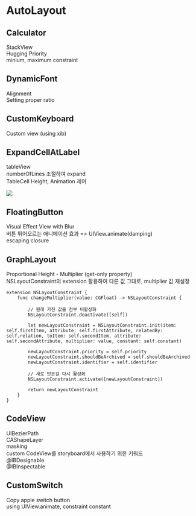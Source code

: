 # AutoLayout

## Calculator
StackView  
Hugging Priority  
minium, maximum constraint  

## DynamicFont
Alignment  
Setting proper ratio  

## CustomKeyboard
Custom view (using xib)  

## ExpandCellAtLabel
tableView  
numberOfLines 조절하여 expand  
TableCell Height, Animation 제어  

![](https://github.com/KKANG00/AutoLayout/tree/main/ExpandCellAtLabel/ExpandCellAtLabel.gif)

## FloatingButton
Visual Effect View with Blur  
버튼 튀어오르는 애니메이션 효과 =>  UIView.animate(damping)   
escaping closure  

## GraphLayout
Proportional Height - Multiplier (get-only property)  
NSLayoutConstraint의 extension 활용하여 다른 값 그대로, multiplier 값 재설정  

```
extension NSLayoutConstraint {
    func changeMultiplier(value: CGFloat) -> NSLayoutConstraint {
        
        // 원래 가진 값을 전부 비활성화
        NSLayoutConstraint.deactivate([self])
        
        let newLayoutConstraint = NSLayoutConstraint.init(item: self.firstItem, attribute: self.firstAttribute, relatedBy: self.relation, toItem: self.secondItem, attribute: self.secondAttribute, multiplier: value, constant: self.constant)
        
        newLayoutConstraint.priority = self.priority
        newLayoutConstraint.shouldBeArchived = self.shouldBeArchived
        newLayoutConstraint.identifier = self.identifier
        
        // 새로 만든걸 다시 활성화
        NSLayoutConstraint.activate([newLayoutConstraint])
        
        return newLayoutConstraint
    }
}
```

## CodeView
UIBezierPath  
CAShapeLayer  
masking  
custom CodeView를 storyboard에서 사용하기 위한 키워드  
@IBDesignable  
@IBInspectable  

## CustomSwitch
Copy apple switch button  
using UIView.animate, constraint constant  
